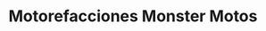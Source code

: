 ---
title: "Motorefacciones Monster Motos"
url: /zitacuaro/motorefacciones-monster-motos/
shop: piezas de automóviles
---